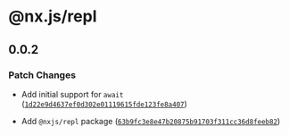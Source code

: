 # @nx.js/repl

## 0.0.2

### Patch Changes

- Add initial support for `await` ([`1d22e9d4637ef0d302e01119615fde123fe8a407`](https://github.com/TooTallNate/nx.js/commit/1d22e9d4637ef0d302e01119615fde123fe8a407))

- Add `@nxjs/repl` package ([`63b9fc3e8e47b20875b91703f311cc36d8feeb82`](https://github.com/TooTallNate/nx.js/commit/63b9fc3e8e47b20875b91703f311cc36d8feeb82))
